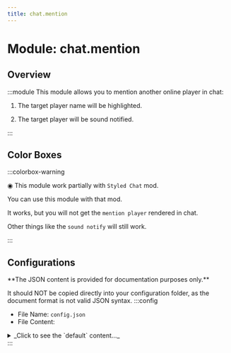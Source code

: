 ```yaml
---
title: chat.mention
---
```



# Module: chat.mention

## Overview
:::module
  This module allows you to mention another online player in chat:
  
  1. The target player name will be highlighted.
  
  2. The target player will be sound notified.


:::
## Color Boxes

:::colorbox-warning

  ◉ This module work partially with `Styled Chat` mod.
  
  You can use this module with that mod.
  
  It works, but you will not get the `mention player` rendered in chat.
  
  Other things like the `sound notify` will still work.


:::

## Configurations
<Admonition type="warning" icon="" title="">
**The JSON content is provided for documentation purposes only.**

It should NOT be copied directly into your configuration folder, as the document format is not valid JSON syntax.
</Admonition>
:::config
- File Name: `config.json`
- File Content: 
<details>

<summary>_Click to see the `default` content..._</summary>

```json showLineNumbers title="config/fuji/modules/chat/mention/config.json"
{
  "mention_player": {
    "sound": "entity.experience_orb.pickup",
    "volume": 100.0,
    "pitch": 1.0,
    "repeat_count": 3,
    "interval_ms": 1000
  }
  /* The format used in `chat message` when a player is `mentioned`. */,
  "mention_format": "<aqua>@%s</aqua>"
}
```
</details>
:::
